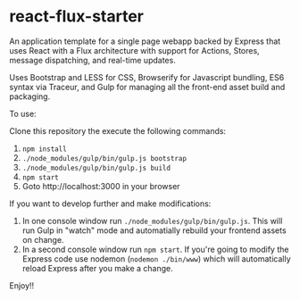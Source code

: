 # react-flux-starter

An application template for a single page webapp backed by Express that uses React with a Flux architecture with support for Actions, Stores, message dispatching, and real-time updates.

Uses Bootstrap and LESS for CSS, Browserify for Javascript bundling, ES6 syntax via Traceur, and Gulp for managing all the front-end asset build and packaging.

To use:

Clone this repository the execute the following commands:


1. `npm install`
1. `./node_modules/gulp/bin/gulp.js bootstrap`
1. `./node_modules/gulp/bin/gulp.js build`
1. `npm start`
1. Goto http://localhost:3000 in your browser

If you want to develop further and make modifications:


1. In one console window run `./node_modules/gulp/bin/gulp.js`.  This will run Gulp in "watch" mode and automatially rebuild your frontend assets on change.
1. In a second console window run `npm start`.  If you're going to modify the Express code use nodemon (`nodemon ./bin/www`) which will automatically reload Express after you make a change.

Enjoy!!
